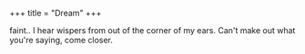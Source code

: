 +++
title = "Dream"
+++

faint.. I hear wispers from out of the corner of my ears. Can't make out what you're saying, come closer.
